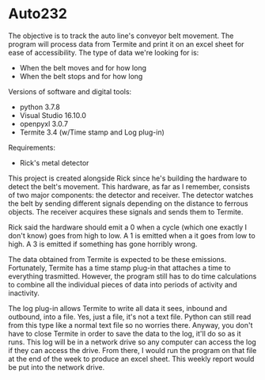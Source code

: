 # Auto232
The objective is to track the auto line's conveyor belt movement.
The program will process data from Termite and print it on an excel sheet for ease of accessibility.
The type of data we're looking for is:
- When the belt moves and for how long
- When the belt stops and for how long

Versions of software and digital tools:
- python 3.7.8
- Visual Studio 16.10.0
- openpyxl 3.0.7
- Termite 3.4 (w/Time stamp and Log plug-in)

Requirements:
- Rick's metal detector

This project is created alongside Rick since he's building the hardware to detect the belt's movement.
This hardware, as far as I remember, consists of two major components: the detector and receiver.
The detector watches the belt by sending different signals depending on the distance to ferrous objects.
The receiver acquires these signals and sends them to Termite.

Rick said the hardware should emit a 0 when a cycle (which one exactly I don't know) 
goes from high to low. A 1 is emitted when a it goes from low to high. A 3 is emitted if something
has gone horribly wrong. 

The data obtained from Termite is expected to be these emissions. Fortunately, Termite has a time stamp
plug-in that attaches a time to everything trasmitted. However, the program still has to do time calculations
to combine all the individual pieces of data into periods of activity and inactivity.

The log plug-in allows Termite to write all data it sees, inbound and outbound, into a file. Yes, just a
file, it's not a text file. Python can still read from this type like a normal text file so no worries
there. Anyway, you don't have to close Termite in order to save the data to the log, it'll do so as it
runs. This log will be in a network drive so any computer can access the log if they can access the drive.
From there, I would run the program on that file at the end of the week to produce an excel sheet. This
weekly report would be put into the network drive. 
